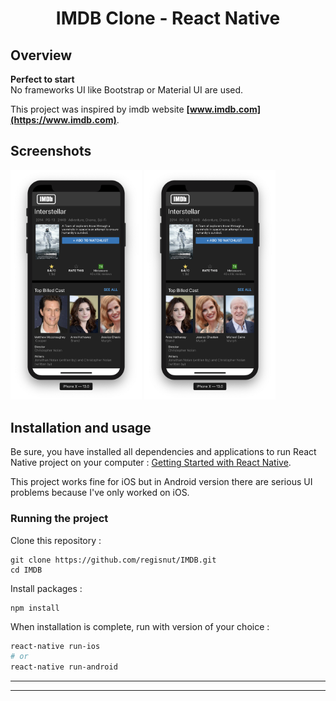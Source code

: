 <h1 align="center">
	IMDB Clone - React Native
</h1>

## Overview

**Perfect to start**  
No frameworks UI like Bootstrap or Material UI are used.

This project was inspired by imdb website **[www.imdb.com](https://www.imdb.com)**.

## Screenshots

<img
		width="210"
		alt="Capture 1"
		src="https://github.com/Regisnut/IMDB/blob/master/preview/Imdb2.png">
<img
		width="210"
		alt="Capture 2"
		src="https://github.com/Regisnut/IMDB/blob/master/preview/Imdb3.png">

## Installation and usage

Be sure, you have installed all dependencies and applications to run React Native project on your computer : [Getting Started with React Native](https://facebook.github.io/react-native/docs/getting-started).

This project works fine for iOS but in Android version there are serious UI problems because I've only worked on iOS.

### Running the project

Clone this repository :

```
git clone https://github.com/regisnut/IMDB.git
cd IMDB
```

Install packages :

```
npm install
```

When installation is complete, run with version of your choice :

```bash
react-native run-ios
# or
react-native run-android
```

---

---
